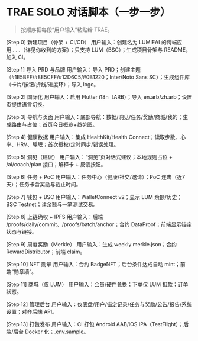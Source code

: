 # TRAE SOLO 对话脚本（一步一步）
> 按顺序把每段“用户输入”粘贴给 TRAE。

[Step 0] 新建项目（骨架 + CI/CD）
用户输入：创建名为 LUMIEAI 的跨端应用……（详见你收到的方案）；只支持 LUM（BSC）；生成项目骨架与 README，加入 CI。

[Step 1] 导入 PRD 与品牌
用户输入：导入 PRD；创建主题（#1E5BFF/#8E5CFF/#12D6C5/#0B1220；Inter/Noto Sans SC）；生成组件库（卡片/按钮/折线/进度环）；导入 logo。

[Step 2] 国际化
用户输入：启用 Flutter i18n（ARB）；导入 en.arb/zh.arb；设置页提供语言切换。

[Step 3] 导航与页面
用户输入：底部导航：数据/洞见/任务/奖励/商城/我的；生成路由与占位；首页今日概览+趋势图。

[Step 4] 健康数据
用户输入：集成 HealthKit/Health Connect；读取步数、心率、HRV、睡眠；首次授权/定时同步/错误处理。

[Step 5] 洞见（建议）
用户输入：“洞见”页对话式建议；本地规则占位 + /ai/coach/plan 接口；解释卡 + 反馈按钮。

[Step 6] 任务 + PoC
用户输入：任务中心（健康/社交/邀请）；PoC 连击（近7天）；任务卡含奖励与截止时间。

[Step 7] 钱包 + BSC
用户输入：WalletConnect v2；显示 LUM 余额/历史；BSC Testnet；读余额与一笔测试交易。

[Step 8] 上链确权 + IPFS
用户输入：后端 /proofs/daily/commit、/proofs/batch/anchor；合约 DataProof；前端显示锚定状态与链接。

[Step 9] 周度奖励（Merkle）
用户输入：生成 weekly merkle.json；合约 RewardDistributor；前端 claim。

[Step 10] NFT 勋章
用户输入：合约 BadgeNFT；后台条件达成自动 mint；前端“勋章墙”。

[Step 11] 商城（仅 LUM）
用户输入：会员/硬件兑换；下单仅 LUM 扣款；订单状态。

[Step 12] 管理后台
用户输入：仪表盘/用户/锚定记录/任务与奖励/公告/报告/系统设置；对齐后端 API。

[Step 13] 打包发布
用户输入：CI 打包 Android AAB/iOS IPA（TestFlight）；后端/后台 Docker 化；.env.sample。